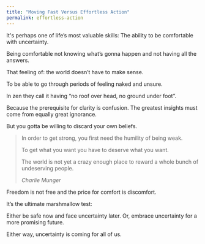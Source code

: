 ```yaml
---
title: "Moving Fast Versus Effortless Action"
permalink: effortless-action
---
```

It's perhaps one of life’s most valuable skills: The ability to be comfortable with uncertainty.

Being comfortable not knowing what’s gonna happen and not having all the answers.

That feeling of: the world doesn’t have to make sense.

To be able to go through periods of feeling naked and unsure.

In zen they call it having “no roof over head, no ground under foot”.

Because the prerequisite for clarity is confusion. The greatest insights must come from equally great ignorance.

But you gotta be willing to discard your own beliefs.

> In order to get strong, you first need the humility of being weak.
> 
> To get what you want you have to deserve what you want.
> 
> The world is not yet a crazy enough place to reward a whole bunch of undeserving people.
> 
> <cite>Charlie Munger</cite>

Freedom is not free and the price for comfort is discomfort.

It’s the ultimate marshmallow test:

Either be safe now and face uncertainty later. Or, embrace uncertainty for a more promising future.

Either way, uncertainty is coming for all of us.